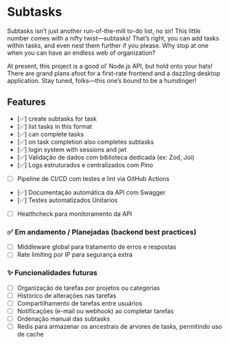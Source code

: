 # Subtasks

Subtasks isn’t just another run-of-the-mill to-do list, no sir! This little number comes with a nifty twist—subtasks! That’s right, you can add tasks within tasks, and even nest them further if you please. Why stop at one when you can have an endless web of organization?

At present, this project is a good ol’ Node.js API, but hold onto your hats! There are grand plans afoot for a first-rate frontend and a dazzling desktop application. Stay tuned, folks—this one’s bound to be a humdinger!


## Features

- [✅] create subtasks for task
- [✅] list tasks in this format
- [✅] can complete tasks
- [✅] on task completion also completes subtasks
- [✅] login system with sessions and jwt
- [✅] Validação de dados com biblioteca dedicada (ex: Zod, Joi)
- [✅] Logs estruturados e centralizados com Pino
- [ ] Pipeline de CI/CD com testes e lint via GitHub Actions
- [✅] Documentação automática da API com Swagger
- [✅] Testes automatizados Unitarios
- [ ] Healthcheck para monitoramento da API

### ✅ Em andamento / Planejadas (backend best practices)

- [ ] Middleware global para tratamento de erros e respostas
- [ ] Rate limiting por IP para segurança extra

### ✨ Funcionalidades futuras

- [ ] Organização de tarefas por projetos ou categorias
- [ ] Histórico de alterações nas tarefas
- [ ] Compartilhamento de tarefas entre usuários
- [ ] Notificações (e-mail ou webhook) ao completar tarefas
- [ ] Ordenação manual das subtasks
- [ ] Redis para armazenar os ancestrais de arvores de tasks, permitindo uso de cache
